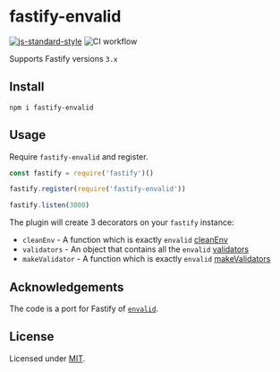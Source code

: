 # fastify-envalid

[![js-standard-style](https://img.shields.io/badge/code%20style-standard-brightgreen.svg?style=flat)](http://standardjs.com/)  ![CI workflow](https://github.com/alemagio/fastify-envalid/workflows/CI%20workflow/badge.svg)

Supports Fastify versions `3.x`

## Install
```
npm i fastify-envalid
```

## Usage
Require `fastify-envalid` and register.
```js
const fastify = require('fastify')()

fastify.register(require('fastify-envalid'))

fastify.listen(3000)
```

The plugin will create 3 decorators on your `fastify` instance:

* `cleanEnv` - A function which is exactly `envalid` [cleanEnv](https://github.com/af/envalid/blob/master/README.md#envalidcleanenvenvironment-validators-options)
* `validators` - An object that contains all the `envalid` [validators](https://github.com/af/envalid/blob/master/README.md#validator-types)
* `makeValidator` - A function which is exactly `envalid` [makeValidators](https://github.com/af/envalid/blob/master/README.md#custom-validators)

## Acknowledgements

The code is a port for Fastify of [`envalid`](https://github.com/af/envalid).

## License

Licensed under [MIT](./LICENSE).<br/>
